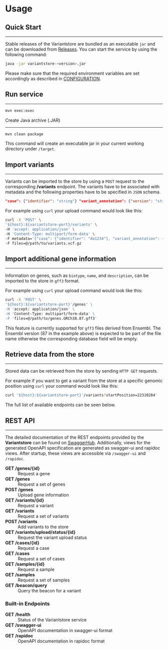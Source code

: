 # Usage

## Quick Start

-----------

Stable releases of the Variantstore are bundled as an executable `jar` and can be downloaded from [Releases](https://github.com/qbicsoftware/variantstore-service/releases). You can start the service by using the following command:

```bash
java -jar variantstore-<version>.jar
```

Please make sure that the required environment variables are set accordingly as described in [CONFIGURATION](CONFIGURATION.md).

## Run service

-----------

```bash
mvn exec:exec
```

Create Java archive (.JAR)

-----------

```bash
mvn clean package
```

This command will create an executable jar in your current working directory under `/target`.

## Import variants

-----------

Variants can be imported to the store by using a `POST` request to the corresponding **/variants** endpoint.
The variants have to be associated with metadata and the following properties have to be specified in `JSON` schema.

```json
"case": {"identifier": "string"} "variant_annotation": {"version": "string", "name": "string", "doi": "string"}, "variant_calling": {"version": "string", "name": "string", "doi": "string"}, "reference_genome": {"source": "string", "version": "string", "build": "string"}, "is_somatic": "boolean", "samples": [{"identifier": "string", "cancerEntity": "string"}]
```

For example using `curl` your upload command would look like this:

```bash
curl -X 'POST' \
'${host}:${variantstore-port}/variants' \
-H 'accept: application/json' \
-H 'Content-Type: multipart/form-data' \
-F metadata='{"case": {"identifier": "do1234"}, "variant_annotation": {"version": "bioconda::4.3.1t", "name": "snpeff", "doi": "10.4161/fly.19695"}, "is_somatic": "true", "samples": [{"identifier": "S123456", "cancerEntity": "HCC"}], "reference_genome": {"source": "GATK", "version": "unknown", "build": "hg38"}, "variant_calling": {"version": "bioconda::2.9.10", "name": "Strelka", "doi": "10.1038/s41592-018-0051-x"}}' \
-F files=@/path/to/variants.vcf.gz
```

## Import additional gene information

-----------

Information on genes, such as `biotype`, `name`, and `description`, can be imported to the store in `gff3` format.  

For example using `curl` your upload command would look like this:

```bash
curl -X 'POST' \
'${host}:${variantstore-port}'/genes' \
-H 'accept: application/json' \
-H 'Content-Type: multipart/form-data' \
-F 'files=@/path/to/genes.GRCh38.87.gff3'
```

This feature is currently supported for `gff3` files derived from Ensembl. The Ensembl version (87 in the example above) is expected to be part of the file name otherwise the corresponding database field will be empty.

## Retrieve data from the store

-----------

Stored data can be retrieved from the store by sending `HTTP GET` requests.

For example if you want to get a variant from the store at a specific genomic position using `curl` your command would look like this:

```bash
curl '${host}:${variantstore-port}'/variants?startPosition=22310284'
```

The full list of available endpoints can be seen below.

## REST API

-----------

The detailed documentation of the REST endpoints provided by the **Variantstore** can be found on [SwaggerHub](https://app.swaggerhub.com/apis/christopher-mohr/variantstore/1.0.1). Additionally, views for the generated OpenAPI specification are generated as swagger-ui and rapidoc views. After startup, these views are accessible via `/swagger-ui` and `/rapidoc`.

<dl>
  <dt><b>GET /genes/{id}</b></dt>
  <dd>Request a gene</dd>
  <dt><b>GET /genes</b></dt>
  <dd>Request a set of genes</dd>
  <dt><b>POST /genes</b></dt>
  <dd>Upload gene information</dd>
  <dt><b>GET /variants/{id}</b></dt>
  <dd>Request a variant</dd>
  <dt><b>GET /variants</b></dt>
  <dd>Request a set of variants</dd>
  <dt><b>POST /variants</b></dt>
  <dd>Add variants to the store</dd>
  <dt><b>GET /variants/upload/status/{id}</b></dt>
  <dd>Request the variant upload status</dd>
  <dt><b>GET /cases/{id}</b></dt>
  <dd>Request a case</dd>
  <dt><b>GET /cases</b></dt>
  <dd>Request a set of cases</dd>
  <dt><b>GET /samples/{id}</b></dt>
  <dd>Request a sample</dd>
  <dt><b>GET /samples</b></dt>
  <dd>Request a set of samples</dd>
  <dt><b>GET /beacon/query</b></dt>
  <dd>Query the beacon for a variant</dd>
  </dl>

### Built-in Endpoints

<dl>
    <dt><b>GET /health</b></dt>
    <dd>Status of the Variantstore service</dd>
    <dt><b>GET /swagger-ui</b></dt>
    <dd>OpenAPI documentation in swagger-ui format</dd>
    <dt><b>GET /rapidoc</b></dt>
    <dd>OpenAPI documentation in rapidoc format</dd>
</dl>
